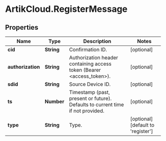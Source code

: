 # ArtikCloud.RegisterMessage

## Properties
Name | Type | Description | Notes
------------ | ------------- | ------------- | -------------
**cid** | **String** | Confirmation ID. | [optional] 
**authorization** | **String** | Authorization header containing access token (Bearer &lt;access_token&gt;). | [optional] 
**sdid** | **String** | Source Device ID. | [optional] 
**ts** | **Number** | Timestamp (past, present or future). Defaults to current time if not provided. | [optional] 
**type** | **String** | Type. | [optional] [default to &#39;register&#39;]


